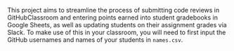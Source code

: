 This project aims to streamline the process of submitting code reviews in GitHubClassroom and entering points earned into student gradebooks in Google Sheets, as well as updating students on their assignment grades via Slack. To make use of this in your classroom, you will need to first input the GitHub usernames and names of your students in `names.csv`. 
